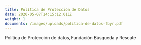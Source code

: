```yaml
---
title: Política de Protección de Datos
date: 2020-05-07T14:15:12.011Z
weight: 1
documents: /images/uploads/politica-de-datos-fbyr.pdf
---
```

Política de Protección de datos, Fundación Búsqueda y Rescate